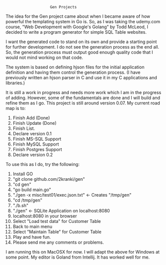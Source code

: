                         Gen Projects

The idea for the Gen project came about when I became aware of how powerful the templating system in Go is.  So, as I was taking
the udemy.com course, "Web Development with Google's Golang" by Todd McLeod, I
decided to write a program generator for simple SQL Table websites.

I want the generated code to stand on its own and provide a starting
point for further development.  I do not see the generation process
as the end all. So, the generation process must output good enough
quality code that I would not mind working on that code.  

The system is based on defining hjson files for the initial application
definition and having them control the generation process. (I have
previously written an hjson parser in C and use it in my C applications
and libraries.)

It is still a work in progress and needs more work which I am in
the progress of adding.  However, some of the fundamentals are done
and I will build and refine them as I go. This project is still around
version 0.07.  My current road map is to:

1. Finish Add (Done)
2. Finish Update (Done)
3. Finish List.
4. Declare version 0.1
5. Finish MS-SQL Support
6. Finish MySQL Support
7. Finish Postgres Support
8. Declare version 0.2

To use this as I do, try the following:
1. Install GO
2. "git clone github.com/2kranki/gen"
3. "cd gen"
4. "go build main.go"
5. "./gen -x misc/test01/exec.json.txt" <- Creates "/tmp/gen"
6. "cd /tmp/gen"
7. "./b.sh"
8. "./gen"   <- SQLite Application on localhost:8080
9. localhost:8080 in your browser
10. Select "Load test data" for Customer Table
11. Back to main menu
12. Select "Maintain Table" for Customer Table
13. Play and have fun.
14. Please send me any comments or problems.

I am running this on MacOSX for now.  I will adapt the above for Windows at some point.
My editor is Goland from Intellij.  It has worked well for me.

